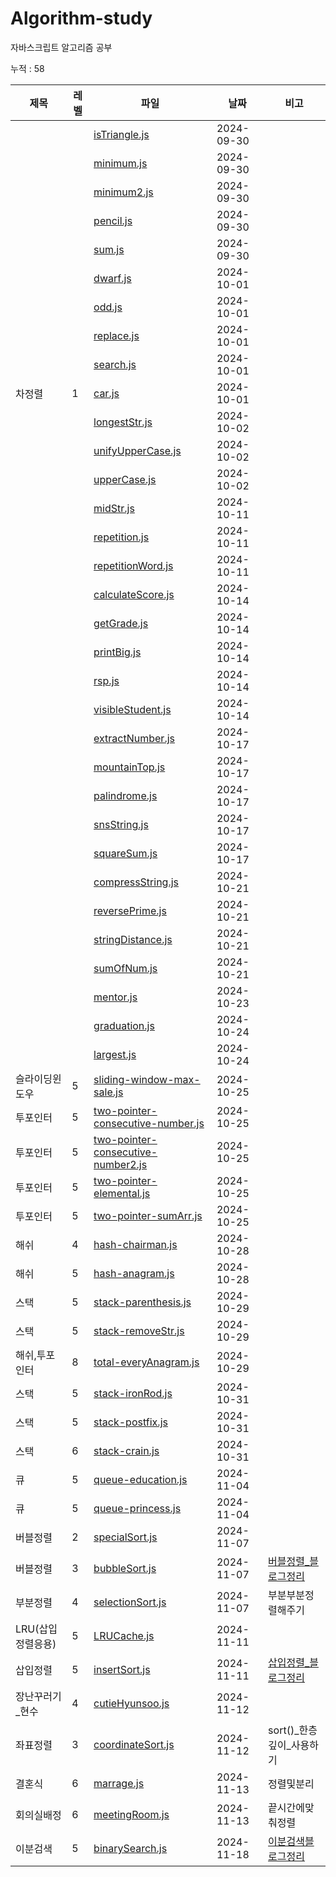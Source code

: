 
# Algorithm-study

자바스크립트 알고리즘 공부

누적 : 58

| 제목 | 레벨 | 파일 | 날짜 | 비고 |
| --- | --- | -- | -- | --- |
|  |  | [isTriangle.js](./section1/isTriangle.js) | 2024-09-30 |  |
|  |  | [minimum.js](./section1/minimum.js) | 2024-09-30 |  |
|  |  | [minimum2.js](./section1/minimum2.js) | 2024-09-30 |  |
|  |  | [pencil.js](./section1/pencil.js) | 2024-09-30 |  |
|  |  | [sum.js](./section1/sum.js) | 2024-09-30 |  |
|  |  | [dwarf.js](./section1/dwarf.js) | 2024-10-01 |  |
|  |  | [odd.js](./section1/odd.js) | 2024-10-01 |  |
|  |  | [replace.js](./section1/replace.js) | 2024-10-01 |  |
|  |  | [search.js](./section1/search.js) | 2024-10-01 |  |
| 차정렬 | 1 | [car.js](./section1/car.js) | 2024-10-01 |  |
|  |  | [longestStr.js](./section1/longestStr.js) | 2024-10-02 |  |
|  |  | [unifyUpperCase.js](./section1/unifyUpperCase.js) | 2024-10-02 |  |
|  |  | [upperCase.js](./section1/upperCase.js) | 2024-10-02 |  |
|  |  | [midStr.js](./section1/midStr.js) | 2024-10-11 |  |
|  |  | [repetition.js](./section1/repetition.js) | 2024-10-11 |  |
|  |  | [repetitionWord.js](./section1/repetitionWord.js) | 2024-10-11 |  |
|  |  | [calculateScore.js](./section2/calculateScore.js) | 2024-10-14 |  |
|  |  | [getGrade.js](./section2/getGrade.js) | 2024-10-14 |  |
|  |  | [printBig.js](./section2/printBig.js) | 2024-10-14 |  |
|  |  | [rsp.js](./section2/rsp.js) | 2024-10-14 |  |
|  |  | [visibleStudent.js](./section2/visibleStudent.js) | 2024-10-14 |  |
|  |  | [extractNumber.js](./section3/extractNumber.js) | 2024-10-17 |  |
|  |  | [mountainTop.js](./section2/mountainTop.js) | 2024-10-17 |  |
|  |  | [palindrome.js](./section3/palindrome.js) | 2024-10-17 |  |
|  |  | [snsString.js](./section3/snsString.js) | 2024-10-17 |  |
|  |  | [squareSum.js](./section2/squareSum.js) | 2024-10-17 |  |
|  |  | [compressString.js](./section3/compressString.js) | 2024-10-21 |  |
|  |  | [reversePrime.js](./section4/reversePrime.js) | 2024-10-21 |  |
|  |  | [stringDistance.js](./section3/stringDistance.js) | 2024-10-21 |  |
|  |  | [sumOfNum.js](./section4/sumOfNum.js) | 2024-10-21 |  |
|  |  | [mentor.js](./section4/mentor.js) | 2024-10-23 |  |
|  |  | [graduation.js](./section4/graduation.js) | 2024-10-24 |  |
|  |  | [largest.js](./section4/largest.js) | 2024-10-24 |  |
| 슬라이딩윈도우 | 5 | [sliding-window-max-sale.js](./section5/sliding-window-max-sale.js) | 2024-10-25 |  |
| 투포인터 | 5 | [two-pointer-consecutive-number.js](./section5/two-pointer-consecutive-number.js) | 2024-10-25 |  |
| 투포인터 | 5 | [two-pointer-consecutive-number2.js](./section5/two-pointer-consecutive-number2.js) | 2024-10-25 |  |
| 투포인터 | 5 | [two-pointer-elemental.js](./section5/two-pointer-elemental.js) | 2024-10-25 |  |
| 투포인터 | 5 | [two-pointer-sumArr.js](./section5/two-pointer-sumArr.js) | 2024-10-25 |  |
| 해쉬 | 4 | [hash-chairman.js](./section5/hash-chairman.js) | 2024-10-28 |  |
| 해쉬 | 5 | [hash-anagram.js](./section5/hash-anagram.js) | 2024-10-28 |  |
| 스택 | 5 | [stack-parenthesis.js](./section6/stack-parenthesis.js) | 2024-10-29 |  |
| 스택 | 5 | [stack-removeStr.js](./section6/stack-removeStr.js) | 2024-10-29 |  |
| 해쉬,투포인터 | 8 | [total-everyAnagram.js](./section5/total-everyAnagram.js) | 2024-10-29 |  |
| 스택 | 5 | [stack-ironRod.js](./section6/stack-ironRod.js) | 2024-10-31 |  |
| 스택 | 5 | [stack-postfix.js](./section6/stack-postfix.js) | 2024-10-31 |  |
| 스택 | 6 | [stack-crain.js](./section6/stack-crain.js) | 2024-10-31 |  |
| 큐 | 5 | [queue-education.js](./section6/queue-education.js) | 2024-11-04 |  |
| 큐 | 5 | [queue-princess.js](./section6/queue-princess.js) | 2024-11-04 |  |
| 버블정렬 | 2 | [specialSort.js](./section7/specialSort.js) | 2024-11-07 |  |
| 버블정렬 | 3 | [bubbleSort.js](./section7/bubbleSort.js) | 2024-11-07 | [버블정렬_블로그정리](https://inblog.ai/luke/%EC%95%8C%EA%B3%A0%EB%A6%AC%EC%A6%98-%EA%B0%9C%EB%85%90-%EC%A0%95%EB%A6%AC-33865#%EB%B2%84%EB%B8%94%EC%A0%95%EB%A0%AC-5) |
| 부분정렬 | 4 | [selectionSort.js](./section7/selectionSort.js) | 2024-11-07 | 부분부분정렬해주기 |
| LRU(삽입정렬응용) | 5 | [LRUCache.js](./section7/LRUCache.js) | 2024-11-11 |  |
| 삽입정렬 | 5 | [insertSort.js](./section7/insertSort.js) | 2024-11-11 | [삽입정렬_블로그정리](https://inblog.ai/luke/%EC%95%8C%EA%B3%A0%EB%A6%AC%EC%A6%98-%EA%B0%9C%EB%85%90-%EC%A0%95%EB%A6%AC-33865#%EC%82%BD%EC%9E%85%EC%A0%95%EB%A0%AC-5) |
| 장난꾸러기_현수 | 4 | [cutieHyunsoo.js](./section7/cutieHyunsoo.js) | 2024-11-12 |  |
| 좌표정렬 | 3 | [coordinateSort.js](./section7/coordinateSort.js) | 2024-11-12 | sort()_한층깊이_사용하기 |
| 결혼식 | 6 | [marrage.js](./section7/marrage.js) | 2024-11-13 | 정렬및분리 |
| 회의실배정 | 6 | [meetingRoom.js](./section7/meetingRoom.js) | 2024-11-13 | 끝시간에맞춰정렬 |
| 이분검색 | 5 | [binarySearch.js](./section7/binarySearch.js) | 2024-11-18 | [이분검색블로그정리](https://inblog.ai/luke/%EC%95%8C%EA%B3%A0%EB%A6%AC%EC%A6%98-%EA%B0%9C%EB%85%90-%EC%A0%95%EB%A6%AC-33865#%EC%9D%B4%EB%B6%84%EA%B2%80%EC%83%89-13) |
